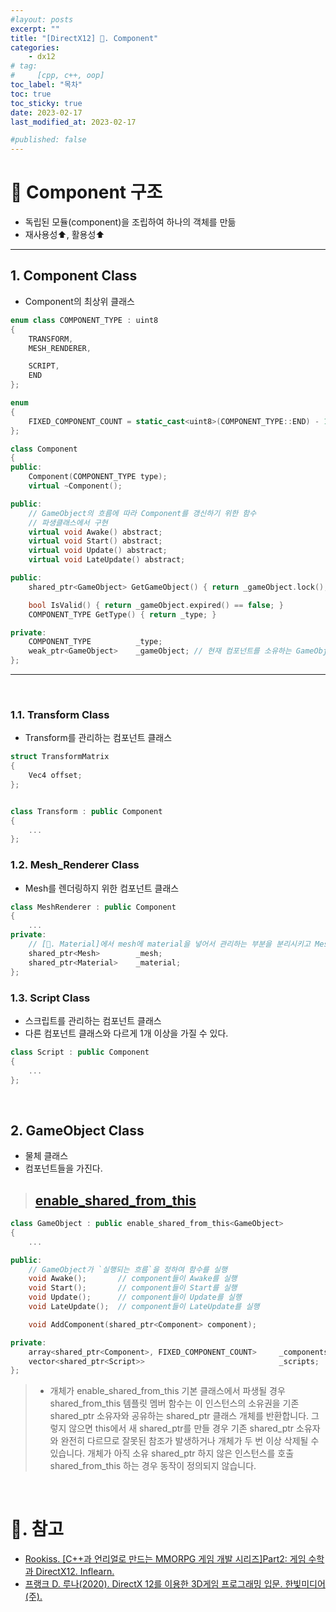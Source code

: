```yaml
---
#layout: posts
excerpt: ""
title: "[DirectX12] 📂. Component"
categories:
    - dx12
# tag:
#     [cpp, c++, oop]
toc_label: "목차"
toc: true
toc_sticky: true
date: 2023-02-17
last_modified_at: 2023-02-17

#published: false
---
```


# 🔷 Component 구조
- 독립된 모듈(component)을 조립하여 하나의 객체를 만듦  
- 재사용성⬆️, 활용성⬆️  

---

## 1. Component Class
- Component의 최상위 클래스 

```cpp
enum class COMPONENT_TYPE : uint8
{
	TRANSFORM,
	MESH_RENDERER,

	SCRIPT,
	END
};

enum
{
	FIXED_COMPONENT_COUNT = static_cast<uint8>(COMPONENT_TYPE::END) - 1,
};

class Component
{
public:
	Component(COMPONENT_TYPE type);
	virtual ~Component();

public:
	// GameObject의 흐름에 따라 Component를 갱신하기 위한 함수
	// 파생클래스에서 구현
	virtual void Awake() abstract;
	virtual void Start() abstract;
	virtual void Update() abstract;
	virtual void LateUpdate() abstract;

public:
	shared_ptr<GameObject> GetGameObject() { return _gameObject.lock(); }

	bool IsValid() { return _gameObject.expired() == false; }
	COMPONENT_TYPE GetType() { return _type; }

private:
	COMPONENT_TYPE			_type;
	weak_ptr<GameObject>	_gameObject; // 현재 컴포넌트를 소유하는 GameObject
};
```

---

<br>

### 1.1. Transform Class
- Transform를 관리하는 컴포넌트 클래스  

```cpp
struct TransformMatrix
{
	Vec4 offset;
};


class Transform : public Component 
{ 
	... 
};
```

### 1.2. Mesh_Renderer Class
- Mesh를 렌더링하지 위한 컴포넌트 클래스  

```cpp
class MeshRenderer : public Component
{
	...
private:
	// [📂. Material]에서 mesh에 material을 넣어서 관리하는 부분을 분리시키고 MeshRenderer클래스에서 각각을 관리한다.
	shared_ptr<Mesh>		_mesh;
	shared_ptr<Material>	_material;
};
```

### 1.3. Script Class
- 스크립트를 관리하는 컴포넌트 클래스  
- 다른 컴포넌트 클래스와 다르게 1개 이상을 가질 수 있다.  

```cpp
class Script : public Component 
{
	...
};
```

<br>

## 2. GameObject Class
- 물체 클래스  
- 컴포넌트들을 가진다.  

> [enable_shared_from_this](https://learn.microsoft.com/ko-kr/cpp/standard-library/enable-shared-from-this-class?view=msvc-170)
>---

```cpp
class GameObject : public enable_shared_from_this<GameObject>
{
	...

public:
	// GameObject가 `실행되는 흐름`을 정하여 함수를 실행  
	void Awake();		// component들이 Awake를 실행
	void Start(); 		// component들이 Start를 실행
	void Update();		// component들이 Update를 실행
	void LateUpdate();	// component들이 LateUpdate를 실행

	void AddComponent(shared_ptr<Component> component);

private:
	array<shared_ptr<Component>, FIXED_COMPONENT_COUNT>		_components;	// 가지고 있는 모듈
	vector<shared_ptr<Script>>								_scripts;		// 스크립트 모듈
};
```

> - 개체가 enable_shared_from_this 기본 클래스에서 파생될 경우 shared_from_this 템플릿 멤버 함수는 이 인스턴스의 소유권을 기존 shared_ptr 소유자와 공유하는 shared_ptr 클래스 개체를 반환합니다. 그렇지 않으면 this에서 새 shared_ptr를 만들 경우 기존 shared_ptr 소유자와 완전히 다르므로 잘못된 참조가 발생하거나 개체가 두 번 이상 삭제될 수 있습니다. 개체가 아직 소유 shared_ptr 하지 않은 인스턴스를 호출 shared_from_this 하는 경우 동작이 정의되지 않습니다.

<br>


# 📑. 참고
* [Rookiss. [C++과 언리얼로 만드는 MMORPG 게임 개발 시리즈]Part2: 게임 수학과 DirectX12. Inflearn.](https://www.inflearn.com/course/%EC%96%B8%EB%A6%AC%EC%96%BC-3d-mmorpg-2/dashboard)
* [프랭크 D. 루나(2020). DirectX 12를 이용한 3D게임 프로그래밍 입문. 한빛미디어(주).](https://www.hanbit.co.kr/store/books/look.php?p_code=B5088646371)